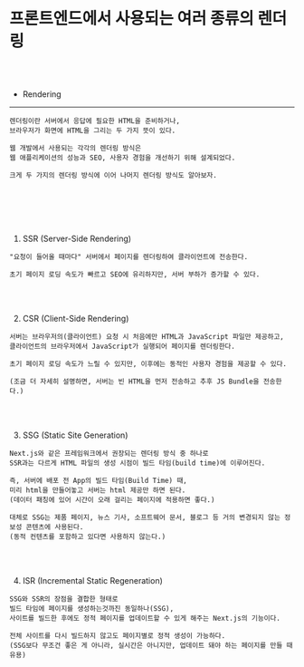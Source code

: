 # 프론트엔드에서 사용되는 여러 종류의 렌더링

<br />
<br />

* Rendering
---

```
렌더링이란 서버에서 응답에 필요한 HTML을 준비하거나,
브라우저가 화면에 HTML을 그리는 두 가지 뜻이 있다.

웹 개발에서 사용되는 각각의 렌더링 방식은
웹 애플리케이션의 성능과 SEO, 사용자 경험을 개선하기 위해 설계되었다.

크게 두 가지의 렌더링 방식에 이어 나머지 렌더링 방식도 알아보자.
```

<br />
<br />
<br />
<br />

1. SSR (Server-Side Rendering)

```
"요청이 들어올 때마다" 서버에서 페이지를 렌더링하여 클라이언트에 전송한다.

초기 페이지 로딩 속도가 빠르고 SEO에 유리하지만, 서버 부하가 증가할 수 있다.
```

<br />
<br />

2. CSR (Client-Side Rendering)

```
서버는 브라우저의(클라이언트) 요청 시 처음에만 HTML과 JavaScript 파일만 제공하고,
클라이언트의 브라우저에서 JavaScript가 실행되어 페이지를 렌더링한다.

초기 페이지 로딩 속도가 느릴 수 있지만, 이후에는 동적인 사용자 경험을 제공할 수 있다.

(조금 더 자세히 설명하면, 서버는 빈 HTML을 먼저 전송하고 추후 JS Bundle을 전송한다.)
```

<br />
<br />

3. SSG (Static Site Generation)

```
Next.js와 같은 프레임워크에서 권장되는 렌더링 방식 중 하나로
SSR과는 다르게 HTML 파일의 생성 시점이 빌드 타임(build time)에 이루어진다.

즉, 서버에 배포 전 App의 빌드 타임(Build Time) 때,
미리 html을 만들어놓고 서버는 html 제공만 하면 된다.
(데이터 패칭에 있어 시간이 오래 걸리는 페이지에 적용하면 좋다.)

대체로 SSG는 제품 페이지, 뉴스 기사, 소프트웨어 문서, 블로그 등 거의 변경되지 않는 정보성 콘텐츠에 사용된다.
(동적 컨텐츠를 포함하고 있다면 사용하지 않는다.)
```

<br />
<br />

4. ISR (Incremental Static Regeneration)

```
SSG와 SSR의 장점을 결합한 형태로
빌드 타임에 페이지를 생성하는것까진 동일하나(SSG),
사이트를 빌드한 후에도 정적 페이지를 업데이트할 수 있게 해주는 Next.js의 기능이다.

전체 사이트를 다시 빌드하지 않고도 페이지별로 정적 생성이 가능하다.
(SSG보다 무조건 좋은 게 아니라, 실시간은 아니지만, 업데이트 돼야 하는 페이지를 만들 때 유용)
```
